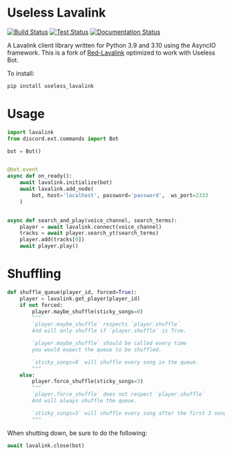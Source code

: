 # Useless Lavalink

[![Build
Status](https://github.com/MRvillager/useless_lavalink/actions/workflows/publish_pypi.yml/badge.svg)](https://pypi.org/project/useless-lavalink/)
[![Test
Status](https://github.com/MRvillager/useless_lavalink/actions/workflows/tests.yml/badge.svg)](https://github.com/MRvillager/useless_lavalink/actions/workflows/tests.yml)
[![Documentation
Status](https://readthedocs.org/projects/useless-lavalink/badge/?version=stable)](https://useless-lavalink.readthedocs.io/en/stable/)

A Lavalink client library written for Python 3.9 and 3.10 using the AsyncIO
framework. This is a fork of
[Red-Lavalink](https://github.com/Cog-Creators/Red-Lavalink) optimized to work with Useless Bot.

To install:
``` bash
pip install useless_lavalink
```

# Usage

``` python
import lavalink
from discord.ext.commands import Bot

bot = Bot()


@bot.event
async def on_ready():
    await lavalink.initialize(bot)
    await lavalink.add_node(
        bot, host='localhost', password='password',  ws_port=2333
    )


async def search_and_play(voice_channel, search_terms):
    player = await lavalink.connect(voice_channel)
    tracks = await player.search_yt(search_terms)
    player.add(tracks[0])
    await player.play()
```

# Shuffling

``` python
def shuffle_queue(player_id, forced=True):
    player = lavalink.get_player(player_id)
    if not forced:
        player.maybe_shuffle(sticky_songs=0)
        """
        `player.maybe_shuffle` respects `player.shuffle`
        And will only shuffle if `player.shuffle` is True.

        `player.maybe_shuffle` should be called every time
        you would expect the queue to be shuffled.

        `sticky_songs=0` will shuffle every song in the queue.
        """
    else:
        player.force_shuffle(sticky_songs=3)
        """
        `player.force_shuffle` does not respect `player.shuffle`
        And will always shuffle the queue.

        `sticky_songs=3` will shuffle every song after the first 3 songs in the queue.
        """
```

When shutting down, be sure to do the following:
``` python
await lavalink.close(bot)
```
